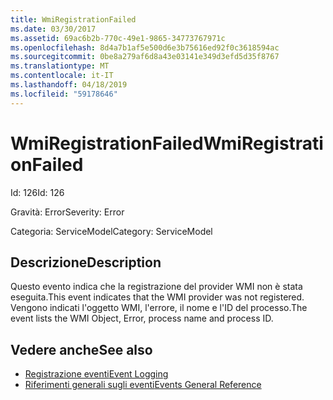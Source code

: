 ```yaml
---
title: WmiRegistrationFailed
ms.date: 03/30/2017
ms.assetid: 69ac6b2b-770c-49e1-9865-34773767971c
ms.openlocfilehash: 8d4a7b1af5e500d6e3b75616ed92f0c3618594ac
ms.sourcegitcommit: 0be8a279af6d8a43e03141e349d3efd5d35f8767
ms.translationtype: MT
ms.contentlocale: it-IT
ms.lasthandoff: 04/18/2019
ms.locfileid: "59178646"
---
```

# <a name="wmiregistrationfailed"></a><span data-ttu-id="e3ce5-102">WmiRegistrationFailed</span><span class="sxs-lookup"><span data-stu-id="e3ce5-102">WmiRegistrationFailed</span></span>
<span data-ttu-id="e3ce5-103">Id: 126</span><span class="sxs-lookup"><span data-stu-id="e3ce5-103">Id: 126</span></span>  
  
 <span data-ttu-id="e3ce5-104">Gravità: Error</span><span class="sxs-lookup"><span data-stu-id="e3ce5-104">Severity: Error</span></span>  
  
 <span data-ttu-id="e3ce5-105">Categoria: ServiceModel</span><span class="sxs-lookup"><span data-stu-id="e3ce5-105">Category: ServiceModel</span></span>  
  
## <a name="description"></a><span data-ttu-id="e3ce5-106">Descrizione</span><span class="sxs-lookup"><span data-stu-id="e3ce5-106">Description</span></span>  
 <span data-ttu-id="e3ce5-107">Questo evento indica che la registrazione del provider WMI non è stata eseguita.</span><span class="sxs-lookup"><span data-stu-id="e3ce5-107">This event indicates that the WMI provider was not registered.</span></span> <span data-ttu-id="e3ce5-108">Vengono indicati l'oggetto WMI, l'errore, il nome e l'ID del processo.</span><span class="sxs-lookup"><span data-stu-id="e3ce5-108">The event lists the WMI Object, Error, process name and process ID.</span></span>  
  
## <a name="see-also"></a><span data-ttu-id="e3ce5-109">Vedere anche</span><span class="sxs-lookup"><span data-stu-id="e3ce5-109">See also</span></span>

- [<span data-ttu-id="e3ce5-110">Registrazione eventi</span><span class="sxs-lookup"><span data-stu-id="e3ce5-110">Event Logging</span></span>](../../../../../docs/framework/wcf/diagnostics/event-logging/index.md)
- [<span data-ttu-id="e3ce5-111">Riferimenti generali sugli eventi</span><span class="sxs-lookup"><span data-stu-id="e3ce5-111">Events General Reference</span></span>](../../../../../docs/framework/wcf/diagnostics/event-logging/events-general-reference.md)
